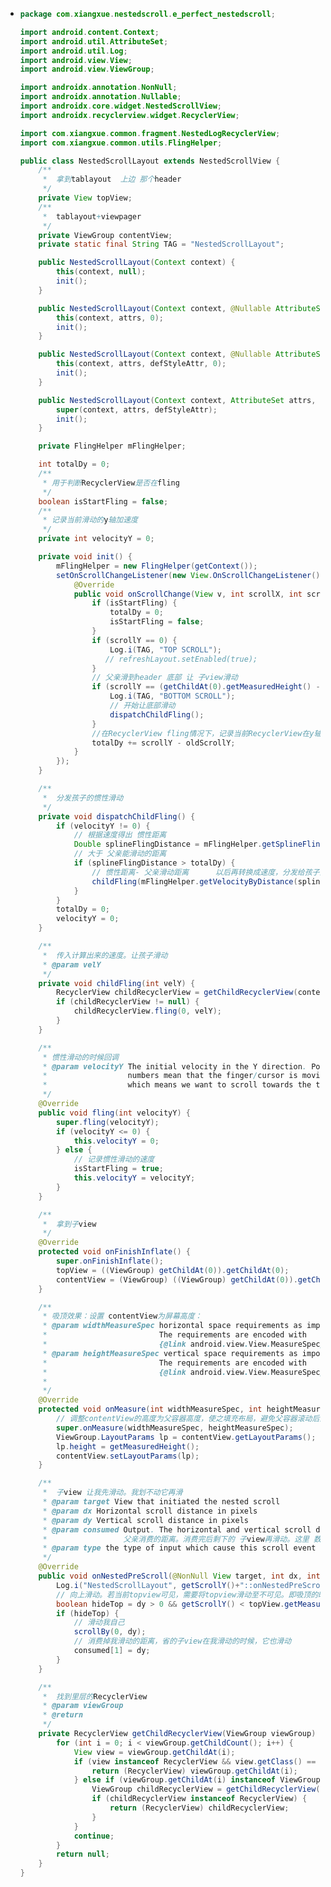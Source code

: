- ```java
  package com.xiangxue.nestedscroll.e_perfect_nestedscroll;
  
  import android.content.Context;
  import android.util.AttributeSet;
  import android.util.Log;
  import android.view.View;
  import android.view.ViewGroup;
  
  import androidx.annotation.NonNull;
  import androidx.annotation.Nullable;
  import androidx.core.widget.NestedScrollView;
  import androidx.recyclerview.widget.RecyclerView;
  
  import com.xiangxue.common.fragment.NestedLogRecyclerView;
  import com.xiangxue.common.utils.FlingHelper;
  
  public class NestedScrollLayout extends NestedScrollView {
      /**
       *  拿到tablayout  上边 那个header
       */
      private View topView;
      /**
       *  tablayout+viewpager
       */
      private ViewGroup contentView;
      private static final String TAG = "NestedScrollLayout";
  
      public NestedScrollLayout(Context context) {
          this(context, null);
          init();
      }
  
      public NestedScrollLayout(Context context, @Nullable AttributeSet attrs) {
          this(context, attrs, 0);
          init();
      }
  
      public NestedScrollLayout(Context context, @Nullable AttributeSet attrs, int defStyleAttr) {
          this(context, attrs, defStyleAttr, 0);
          init();
      }
  
      public NestedScrollLayout(Context context, AttributeSet attrs, int defStyleAttr, int defStyleRes) {
          super(context, attrs, defStyleAttr);
          init();
      }
  
      private FlingHelper mFlingHelper;
  
      int totalDy = 0;
      /**
       * 用于判断RecyclerView是否在fling
       */
      boolean isStartFling = false;
      /**
       * 记录当前滑动的y轴加速度
       */
      private int velocityY = 0;
  
      private void init() {
          mFlingHelper = new FlingHelper(getContext());
          setOnScrollChangeListener(new View.OnScrollChangeListener() {
              @Override
              public void onScrollChange(View v, int scrollX, int scrollY, int oldScrollX, int oldScrollY) {
                  if (isStartFling) {
                      totalDy = 0;
                      isStartFling = false;
                  }
                  if (scrollY == 0) {
                      Log.i(TAG, "TOP SCROLL");
                     // refreshLayout.setEnabled(true);
                  }
                  // 父亲滑到header 底部 让 子view滑动
                  if (scrollY == (getChildAt(0).getMeasuredHeight() - v.getMeasuredHeight())) {
                      Log.i(TAG, "BOTTOM SCROLL");
                      // 开始让底部滑动
                      dispatchChildFling();
                  }
                  //在RecyclerView fling情况下，记录当前RecyclerView在y轴的偏移
                  totalDy += scrollY - oldScrollY;
              }
          });
      }
  
      /**
       *  分发孩子的惯性滑动
       */
      private void dispatchChildFling() {
          if (velocityY != 0) {
              // 根据速度得出 惯性距离
              Double splineFlingDistance = mFlingHelper.getSplineFlingDistance(velocityY);
              // 大于 父亲能滑动的距离
              if (splineFlingDistance > totalDy) {
                  // 惯性距离- 父亲滑动距离      以后再转换成速度，分发给孩子滑动
                  childFling(mFlingHelper.getVelocityByDistance(splineFlingDistance - Double.valueOf(totalDy)));
              }
          }
          totalDy = 0;
          velocityY = 0;
      }
  
      /**
       *  传入计算出来的速度。让孩子滑动
       * @param velY
       */
      private void childFling(int velY) {
          RecyclerView childRecyclerView = getChildRecyclerView(contentView);
          if (childRecyclerView != null) {
              childRecyclerView.fling(0, velY);
          }
      }
  
      /**
       * 惯性滑动的时候回调
       * @param velocityY The initial velocity in the Y direction. Positive
       *                  numbers mean that the finger/cursor is moving down the screen,
       *                  which means we want to scroll towards the top.
       */
      @Override
      public void fling(int velocityY) {
          super.fling(velocityY);
          if (velocityY <= 0) {
              this.velocityY = 0;
          } else {
              // 记录惯性滑动的速度
              isStartFling = true;
              this.velocityY = velocityY;
          }
      }
  
      /**
       *  拿到子view
       */
      @Override
      protected void onFinishInflate() {
          super.onFinishInflate();
          topView = ((ViewGroup) getChildAt(0)).getChildAt(0);
          contentView = (ViewGroup) ((ViewGroup) getChildAt(0)).getChildAt(1);
      }
  
      /**
       * 吸顶效果：设置 contentView为屏幕高度：
       * @param widthMeasureSpec horizontal space requirements as imposed by the parent.
       *                         The requirements are encoded with
       *                         {@link android.view.View.MeasureSpec}.
       * @param heightMeasureSpec vertical space requirements as imposed by the parent.
       *                         The requirements are encoded with
       *                         {@link android.view.View.MeasureSpec}.
       *
       */
      @Override
      protected void onMeasure(int widthMeasureSpec, int heightMeasureSpec) {
          // 调整contentView的高度为父容器高度，使之填充布局，避免父容器滚动后出现空白
          super.onMeasure(widthMeasureSpec, heightMeasureSpec);
          ViewGroup.LayoutParams lp = contentView.getLayoutParams();
          lp.height = getMeasuredHeight();
          contentView.setLayoutParams(lp);
      }
  
      /**
       *  子view 让我先滑动。我划不动它再滑
       * @param target View that initiated the nested scroll
       * @param dx Horizontal scroll distance in pixels
       * @param dy Vertical scroll distance in pixels
       * @param consumed Output. The horizontal and vertical scroll distance consumed by this parent
       *                 父亲消费的距离。消费完后剩下的 子view再滑动。这里 数组 0为x 1为y
       * @param type the type of input which cause this scroll event
       */
      @Override
      public void onNestedPreScroll(@NonNull View target, int dx, int dy, @NonNull int[] consumed, int type) {
          Log.i("NestedScrollLayout", getScrollY()+"::onNestedPreScroll::"+topView.getMeasuredHeight());
          // 向上滑动。若当前topview可见，需要将topview滑动至不可见。即吸顶的时候我就不滑动了
          boolean hideTop = dy > 0 && getScrollY() < topView.getMeasuredHeight();
          if (hideTop) {
              // 滑动我自己
              scrollBy(0, dy);
              // 消费掉我滑动的距离，省的子view在我滑动的时候，它也滑动
              consumed[1] = dy;
          }
      }
  
      /**
       *  找到里层的RecyclerView
       * @param viewGroup
       * @return
       */
      private RecyclerView getChildRecyclerView(ViewGroup viewGroup) {
          for (int i = 0; i < viewGroup.getChildCount(); i++) {
              View view = viewGroup.getChildAt(i);
              if (view instanceof RecyclerView && view.getClass() == NestedLogRecyclerView.class) {
                  return (RecyclerView) viewGroup.getChildAt(i);
              } else if (viewGroup.getChildAt(i) instanceof ViewGroup) {
                  ViewGroup childRecyclerView = getChildRecyclerView((ViewGroup) viewGroup.getChildAt(i));
                  if (childRecyclerView instanceof RecyclerView) {
                      return (RecyclerView) childRecyclerView;
                  }
              }
              continue;
          }
          return null;
      }
  }
  
  ```